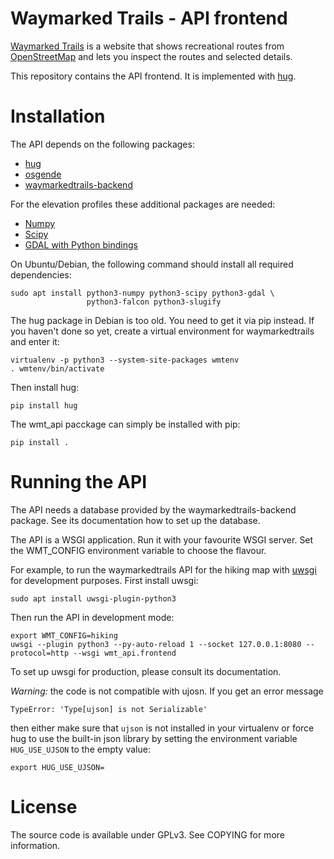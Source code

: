 Waymarked Trails - API frontend
===============================

[Waymarked Trails](https://waymarkedtrails.org) is a website that shows
recreational routes from [OpenStreetMap](https://openstreetmap.org) and
lets you inspect the routes and selected details.

This repository contains the API frontend. It is implemented with
[hug](https://www.hug.rest/).

Installation
============

The API depends on the following packages:

 * [hug](https://www.hug.rest/)
 * [osgende](https://github.com/waymarkedtrails/osgende)
 * [waymarkedtrails-backend](https://github.com/waymarkedtrails/waymarkedtrails-backend)

For the elevation profiles these additional packages are needed:

 * [Numpy](https://numpy.org/)
 * [Scipy](https://scipy.org/)
 * [GDAL with Python bindings](https://gdal.org/api/python.html)

On Ubuntu/Debian, the following command should install all required
dependencies:

    sudo apt install python3-numpy python3-scipy python3-gdal \
                     python3-falcon python3-slugify


The hug package in Debian is too old. You need to get it via pip instead.
If you haven't done so yet, create a virtual environment for waymarkedtrails
and enter it:

    virtualenv -p python3 --system-site-packages wmtenv
    . wmtenv/bin/activate

Then install hug:

    pip install hug

The wmt_api pacckage can simply be installed with pip:

    pip install .


Running the API
===============

The API needs a database provided by the waymarkedtrails-backend package.
See its documentation how to set up the database.

The API is a WSGI application. Run it with your favourite WSGI server.
Set the WMT_CONFIG environment variable to choose the flavour.

For example, to run the waymarkedtrails API for the hiking map with
[uwsgi](https://uwsgi-docs.readthedocs.io/en/latest/) for development purposes.
First install uwsgi:

    sudo apt install uwsgi-plugin-python3

Then run the API in development mode:

    export WMT_CONFIG=hiking
    uwsgi --plugin python3 --py-auto-reload 1 --socket 127.0.0.1:8080 --protocol=http --wsgi wmt_api.frontend

To set up uwsgi for production, please consult its documentation.

_Warning:_ the code is not compatible with ujosn. If you get an error message

    TypeError: 'Type[ujson] is not Serializable'

then either make sure that `ujson` is not installed in your virtualenv or
force hug to use the built-in json library by setting the environment variable
`HUG_USE_UJSON` to the empty value:

    export HUG_USE_UJSON=

License
=======

The source code is available under GPLv3. See COPYING for more information.
